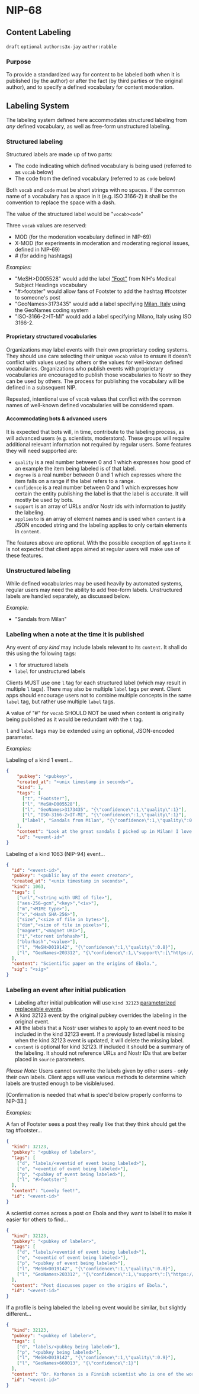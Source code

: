 NIP-68
======

Content Labeling
----------------

`draft` `optional` `author:s3x-jay` `author:rabble`

### Purpose

To provide a standardized way for content to be labeled both when it is published (by the author) or after the fact (by third parties or the original author), and to specify a defined vocabulary for content moderation.

## Labeling System

The labeling system defined here accommodates structured labeling from _any_ defined vocabulary, as well as free-form unstructured labeling. 

### Structured labeling

Structured labels are made up of two parts:
- The code indicating which defined vocabulary is being used (referred to as `vocab` below)
- The code from the defined vocabulary (referred to as `code` below)

Both `vocab` and `code` must be short strings with no spaces. If the common name of a vocabulary has a space in it (e.g. ISO 3166-2) it shall be the convention to replace the space with a dash.

The value of the structured label would be "`vocab`>`code`"

Three `vocab` values are reserved:
- MOD (for the moderation vocabulary defined in NIP-69)
- X-MOD (for experiments in moderation and moderating regional issues, defined in NIP-69)
- \# (for adding hashtags)

_Examples:_
- "MeSH>D005528" would add the label ["Foot"](https://meshb.nlm.nih.gov/record/ui?ui=D005528) from NIH's Medical Subject Headings vocabulary
- "#>footster" would allow fans of Footster to add the hashtag #footster to someone's post
- "GeoNames>3173435" would add a label specifying [Milan, Italy](https://www.geonames.org/3173435/milan.html) using the GeoNames coding system
- "ISO-3166-2>IT-MI" would add a label specifying Milano, Italy using ISO 3166-2.

#### Proprietary structured vocabularies

Organizations may label events with their own proprietary coding systems. They should use care selecting their unique `vocab` value to ensure it doesn't conflict with values used by others or the values for well-known defined vocabularies. Organizations who publish events with proprietary vocabularies are encouraged to publish those vocabularies to Nostr so they can be used by others. The process for publishing the vocabulary will be defined in a subsequent NIP.

Repeated, intentional use of `vocab` values that conflict with the common names of well-known defined vocabularies will be considered spam.

#### Accommodating bots & advanced users

It is expected that bots will, in time, contribute to the labeling process, as will advanced users (e.g. scientists, moderators). These groups will require additional relevant information not required by regular users. Some features they will need supported are:

- `quality` is a real number between 0 and 1 which expresses how good of an example the item being labeled is of that label.
- `degree` is a real number between 0 and 1 which expresses where the item falls on a range if the label refers to a range. 
- `confidence` is a real number between 0 and 1 which expresses how certain the entity publishing the label is that the label is accurate. It will mostly be used by bots.
- `support` is an array of URLs and/or Nostr ids with information to justify the labeling.  
- `appliesto` is an array of element names and is used when `content` is a JSON encoded string and the labeling applies to only certain elements in `content`.

The features above are optional. With the possible exception of `appliesto` it is not expected that client apps aimed at regular users will make use of these features.

### Unstructured labeling

While defined vocabularies may be used heavily by automated systems, regular users may need the ability to add free-form labels. Unstructured labels are handled separately, as discussed below.

_Example:_ 
- "Sandals from Milan"

### Labeling when a note at the time it is published

Any event of _any kind_ may include labels relevant to its `content`. It shall do this using the following tags:
- `l` for structured labels
- `label` for unstructured labels

Clients MUST use one `l` tag for each structured label (which may result in multiple `l` tags). There may also be multiple `label` tags per event. Client apps should encourage users not to combine multiple concepts in the same `label` tag, but rather use multiple `label` tags. 

A value of "#" for `vocab` SHOULD NOT be used when content is originally being published as it would be redundant with the `t` tag.

`l` and `label` tags may be extended using an optional, JSON-encoded parameter.

_Examples:_ 

Labeling of a kind 1 event…
```json
{
    "pubkey": "<pubkey>",
    "created_at": "<unix timestamp in seconds>",
    "kind": 1,
    "tags": [
      ["t", "Footster"],
      ["l", "MeSH>D005528"],
      ["l", "GeoNames>3173435", "{\"confidence\":1,\"quality\":1}"],
      ["l", "ISO-3166-2>IT-MI", "{\"confidence\":1,\"quality\":1}"],
      ["label", "Sandals from Milan", "{\"confidence\":1,\"quality\":0.9}"] 
    ],
    "content": "Look at the great sandals I picked up in Milan! I love how my feet look in them… https://domain.com/image.jpg",
    "id": "<event-id>"
}
```
Labeling of a kind 1063 (NIP-94) event…
```json
{
  "id": "<event-id>",
  "pubkey": "<public key of the event creator>",
  "created_at": "<unix timestamp in seconds>",
  "kind": 1063,
  "tags": [
    ["url","<string with URI of file>"],
    ["aes-256-gcm","<key>","<iv>"],
    ["m","<MIME type>"],
    ["x","<Hash SHA-256>"],
    ["size","<size of file in bytes>"],
    ["dim","<size of file in pixels>"],
    ["magnet","<magnet URI>"],
    ["i","<torrent infohash>"],
    ["blurhash","<value>"],
    ["l", "MeSH>D019142", "{\"confidence\":1,\"quality\":0.8}"],
    ["l", "GeoNames>203312", "{\"confidence\":1,\"support\":[\"https://www.cdc.gov/vhf/ebola/history/chronology.html\"]}"]
  ],
  "content": "Scientific paper on the origins of Ebola.",
  "sig": "<sig>"
}
```

### Labeling an event after initial publication

- Labeling after initial publication will use `kind 32123` [parameterized replaceable events](https://github.com/nostr-protocol/nips/blob/master/33.md).
- A kind 32123 event by the original pubkey overrides the labeling in the original event.
- All the labels that a Nostr user wishes to apply to an event need to be included in the kind 32123 event. If a previously listed label is missing when the kind 32123 event is updated, it will delete the missing label. 
- `content` is optional for kind 32123. If included it should be a summary of the labeling. It should not reference URLs and Nostr IDs that are better placed in `source` parameters.

_Please Note:_ Users cannot overwrite the labels given by other users - only their own labels. Client apps will use various methods to determine which labels are trusted enough to be visible/used.

[Confirmation is needed that what is spec'd below properly conforms to NIP-33.]

_Examples:_ 

A fan of Footster sees a post they really like that they think should get the tag #footster…
```json
{
  "kind": 32123,
  "pubkey": "<pubkey of labeler>",
  "tags": [
    ["d", "labels/<eventid of event being labeled>"],
    ["e", "<eventid of event being labeled>"],
    ["p", "<pubkey of event being labeled>"],
    ["l", "#>footster"]
  ],
  "content": "Lovely feet!",
  "id": "<event-id>"
}
```
A scientist comes across a post on Ebola and they want to label it to make it easier for others to find…
```json
{
  "kind": 32123,
  "pubkey": "<pubkey of labeler>",
  "tags": [
    ["d", "labels/<eventid of event being labeled>"],
    ["e", "<eventid of event being labeled>"],
    ["p", "<pubkey of event being labeled>"],
    ["l", "MeSH>D019142", "{\"confidence\":1,\"quality\":0.8}"],
    ["l", "GeoNames>203312", "{\"confidence\":1,\"support\":[\"https://www.cdc.gov/vhf/ebola/history/chronology.html\"]}"]
  ],
  "content": "Post discusses paper on the origins of Ebola.",
  "id": "<event-id>"
}
```
If a profile is being labeled the labeling event would be similar, but slightly different…

```json
{
  "kind": 32123,
  "pubkey": "<pubkey of labeler>",
  "tags": [
    ["d", "labels/<pubkey being labeled>"],
    ["p", "<pubkey being labeled>"],
    ["l", "MeSH>D019142", "{\"confidence\":1,\"quality\":0.9}"],
    ["l", "GeoNames>660013", "{\"confidence\":1}"]
  ],
  "content": "Dr. Korhonen is a Finnish scientist who is one of the world's leading experts on Ebola.",
  "id": "<event-id>"
}
```
